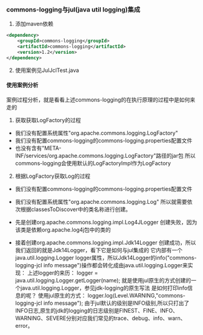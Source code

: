 ### commons-logging与jul(java util logging)集成
1. 添加maven依赖
```xml
<dependency>
    <groupId>commons-logging</groupId>
    <artifactId>commons-logging</artifactId>
    <version>1.2</version>
</dependency>
```
2. 使用案例见JulJclTest.java

#### 使用案例分析
案例过程分析，就是看看上述commons-logging的在执行原理的过程中是如何来走的

1. 获取获取LogFactory的过程

+ 我们没有配置系统属性"org.apache.commons.logging.LogFactory"
+ 我们没有配置commons-logging的commons-logging.properties配置文件
+ 也没有含有"META-INF/services/org.apache.commons.logging.LogFactory"路径的jar包
所以commons-logging会使用默认的LogFactoryImpl作为LogFactory

2. 根据LogFactory获取Log的过程

+ 我们没有配置commons-logging的commons-logging.properties配置文件
+ 我们没有配置系统属性"org.apache.commons.logging.Log"
所以就需要依次根据classesToDiscover中的类名称进行创建。
+ 先是创建org.apache.commons.logging.impl.Log4JLogger
创建失败，因为该类是依赖org.apache.log4j包中的类的

+ 接着创建org.apache.commons.logging.impl.Jdk14Logger
创建成功，所以我们返回的就是Jdk14Logger，看下它是如何与jul集成的
它内部有一个java.util.logging.Logger logger属性，所以Jdk14Logger的info("commons-logging-jcl info message")操作都会转化成由java.util.logging.Logger来实现：
上述logger的来历：
logger = java.util.logging.Logger.getLogger(name);
就是使用jul原生的方式创建的一个java.util.logging.Logger，参见jdk-logging的原生写法
是如何打印info信息的呢？
使用jul原生的方式：
logger.log(Level.WARNING,"commons-logging-jcl info message");
由于jul默认的级别是INFO级别,所以只打出了INFO日志,原生的jdk的logging的日志级别是FINEST、FINE、INFO、WARNING、SEVERE分别对应我们常见的trace、debug、info、warn、error。
